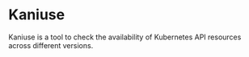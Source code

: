 # Kaniuse

Kaniuse is a tool to check the availability of Kubernetes API resources across different versions.

